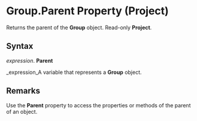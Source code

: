 
# Group.Parent Property (Project)

Returns the parent of the  **Group** object. Read-only **Project**. 


## Syntax

 _expression_. **Parent**

 _expression_A variable that represents a  **Group** object.


## Remarks

Use the  **Parent** property to access the properties or methods of the parent of an object.

